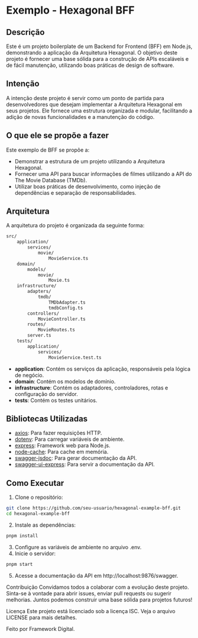 # Exemplo - Hexagonal BFF 

## Descrição

Este é um projeto boilerplate de um Backend for Frontend (BFF) em Node.js, demonstrando a aplicação da Arquitetura Hexagonal. O objetivo deste projeto é fornecer uma base sólida para a construção de APIs escaláveis e de fácil manutenção, utilizando boas práticas de design de software.

## Intenção

A intenção deste projeto é servir como um ponto de partida para desenvolvedores que desejam implementar a Arquitetura Hexagonal em seus projetos. Ele fornece uma estrutura organizada e modular, facilitando a adição de novas funcionalidades e a manutenção do código.

## O que ele se propõe a fazer

Este exemplo de BFF se propõe a:

- Demonstrar a estrutura de um projeto utilizando a Arquitetura Hexagonal.
- Fornecer uma API para buscar informações de filmes utilizando a API do The Movie Database (TMDb).
- Utilizar boas práticas de desenvolvimento, como injeção de dependências e separação de responsabilidades.

## Arquitetura

A arquitetura do projeto é organizada da seguinte forma:
```sh
src/
    application/
        services/
            movie/
                MovieService.ts
    domain/
        models/
            movie/
                Movie.ts
    infrastructure/
        adapters/
            tmdb/
                TMDbAdapter.ts
                tmdbConfig.ts
        controllers/
            MovieController.ts
        routes/
            MovieRoutes.ts
        server.ts
    tests/
        application/
            services/
                MovieService.test.ts
```

- **application**: Contém os serviços da aplicação, responsáveis pela lógica de negócio.
- **domain**: Contém os modelos de domínio.
- **infrastructure**: Contém os adaptadores, controladores, rotas e configuração do servidor.
- **tests**: Contém os testes unitários.

## Bibliotecas Utilizadas

- [axios](https://www.npmjs.com/package/axios): Para fazer requisições HTTP.
- [dotenv](https://www.npmjs.com/package/dotenv): Para carregar variáveis de ambiente.
- [express](https://www.npmjs.com/package/express): Framework web para Node.js.
- [node-cache](https://www.npmjs.com/package/node-cache): Para cache em memória.
- [swagger-jsdoc](https://www.npmjs.com/package/swagger-jsdoc): Para gerar documentação da API.
- [swagger-ui-express](https://www.npmjs.com/package/swagger-ui-express): Para servir a documentação da API.

## Como Executar

1. Clone o repositório:
```sh
git clone https://github.com/seu-usuario/hexagonal-example-bff.git
cd hexagonal-example-bff
```

2. Instale as dependências:
```sh
pnpm install
```

3. Configure as variáveis de ambiente no arquivo .env.
4. Inicie o servidor:
```sh
pnpm start
```

5. Acesse a documentação da API em http://localhost:9876/swagger.

Contribuição
Convidamos todos a colaborar com a evolução deste projeto. Sinta-se à vontade para abrir issues, enviar pull requests ou sugerir melhorias. Juntos podemos construir uma base sólida para projetos futuros!

Licença
Este projeto está licenciado sob a licença ISC. Veja o arquivo LICENSE para mais detalhes.

Feito por Framework Digital. 